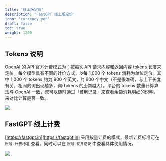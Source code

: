 ```yaml
---
title: '线上版定价'
description: 'FastGPT 线上版定价'
icon: 'currency_yen'
draft: false
toc: true
weight: 1200
---
```


## Tokens 说明
[OpenAI 的 API 官方计费模式](https://openai.com/pricing#language-models)为：按每次 API 请求内容和返回内容 tokens 长度来定价。每个模型具有不同的计价方式，以每 1,000 个 tokens 消耗为单位定价。其中 1,000 个 tokens 约为 900 个英文，约 600 个中文（不是很准确，与上下长度有关，相同的词出现越多，词:Tokens 的比例越大）。平台的 tokens 数量计算算法与 OpenAI 一致，您可以随时通过「使用记录」来查看余额消耗明细的说明，来对比计算是否一致。

![](/imgs/fastgpt-price.png)


## FastGPT 线上计费

[https://fastgpt.in](https://fastgpt.in) 采用按量计费的模式，最新计费标准可在 `账号-计费标准` 查看。同时可以在 `账号-使用记录` 中查看具体使用情况，

![](/imgs/cloud_price1.jpg)
